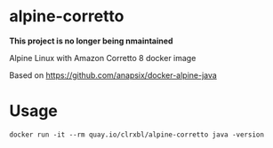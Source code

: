 # alpine-corretto

**This project is no longer being nmaintained**

Alpine Linux with Amazon Corretto 8 docker image

Based on https://github.com/anapsix/docker-alpine-java 

# Usage

```docker run -it --rm quay.io/clrxbl/alpine-corretto java -version```
